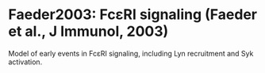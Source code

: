 # Faeder2003: FcεRI signaling (Faeder et al., J Immunol, 2003)
Model of early events in FcεRI signaling, including Lyn recruitment and Syk activation.
